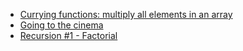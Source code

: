 - [Currying functions: multiply all elements in an array](https://www.codewars.com/kata/586909e4c66d18dd1800009b/train/javascript)
- [Going to the cinema](https://www.codewars.com/kata/562f91ff6a8b77dfe900006e/train/javascript)
- [Recursion #1 - Factorial](https://www.codewars.com/kata/5694cb0ec554589633000036/train/javascript)
